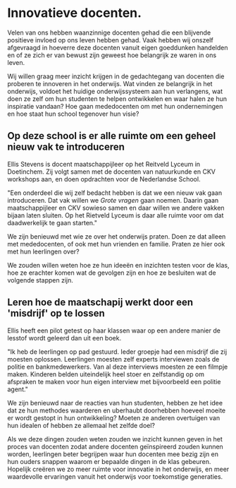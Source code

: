 # Innovatieve docenten.

Velen van ons hebben waanzinnige docenten gehad die een blijvende positieve invloed op ons leven hebben gehad. Vaak hebben wij onszelf afgevraagd in hoeverre deze docenten vanuit eigen goeddunken handelden en of ze zich er van bewust zijn geweest hoe belangrijk ze waren in ons leven.  

Wij willen graag meer inzicht krijgen in de gedachtegang van docenten die proberen te innoveren in het onderwijs. Wat vinden ze belangrijk in het onderwijs, voldoet het huidige onderwijssysteem aan hun verlangens, wat doen ze zelf om hun studenten te helpen ontwikkelen en waar halen ze hun inspiratie vandaan? Hoe gaan mededocenten om met hun ondernemingen en hoe staat hun school tegenover hun visie?

## Op deze school is er alle ruimte om een geheel nieuw vak te introduceren

Ellis Stevens is docent maatschappijleer op het Reitveld Lyceum in Doetinchem. Zij volgt samen met de docenten van natuurkunde en CKV workshops aan, en doen opdrachten voor de Nederlandse School.

"Een onderdeel die wij zelf bedacht hebben is dat we een nieuw vak gaan introduceren. Dat vak willen we *Grote vragen* gaan noemen. Daarin gaan maatschappijleer en CKV sowieso samen en daar willen we andere vakken bijaan laten sluiten. Op het Rietveld Lyceum is daar alle ruimte voor om dat daadwerkelijk te gaan starten."   

We zijn benieuwd met wie ze over het onderwijs praten. Doen ze dat alleen met mededocenten, of ook met hun vrienden en familie. Praten ze hier ook met hun leerlingen over?

We zouden willen weten hoe ze hun ideeën en inzichten testen voor de klas, hoe ze erachter komen wat de gevolgen zijn en hoe ze besluiten wat de volgende stappen zijn.

## Leren hoe de maatschapij werkt door een 'misdrijf' op te lossen

Ellis heeft een pilot getest op haar klassen waar op een andere manier de lesstof wordt geleerd dan uit een boek.

"Ik heb de leerlingen op pad gestuurd. Ieder groepje had een misdrijf die zij moesten oplossen. Leerlingen moesten zelf experts interviewen zoals de politie en bankmedewerkers. Van al deze interviews moesten ze een filmpje maken. Kinderen belden uiteindelijk heel stoer en zelfstandig op om afspraken te maken voor hun eigen interview met bijvoorbeeld een politie agent."

We zijn benieuwd naar de reacties van hun studenten, hebben ze het idee dat ze hun methodes waarderen en uberhaubt doorhebben hoeveel moeite er wordt gestopt in hun ontwikkeling? Moeten ze anderen overtuigen van hun idealen of hebben ze allemaal het zelfde doel?

Als we deze dingen zouden weten zouden we inzicht kunnen geven in het proces van docenten zodat andere docenten geïnspireerd zouden kunnen worden, leerlingen beter begrijpen waar hun docenten mee bezig zijn en hun ouders snappen waarom er bepaalde dingen in de klas gebeuren. Hopelijk creëren we zo meer ruimte voor innovatie in het onderwijs, en meer waardevolle ervaringen vanuit het onderwijs voor toekomstige generaties.
